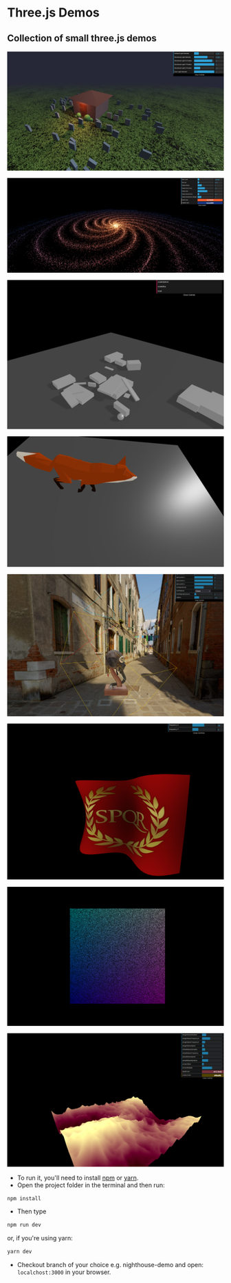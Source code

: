 # Three.js Demos

## Collection of small three.js demos

![Screenshot](night-house.png)

![Screenshot](galaxy.png)

![Screenshot](physics_demo.png)

![Screenshot](fox.png)

![Screenshot](realistic_rendering.png)

![Screenshot](flag.png)

![Screenshot](perlin_noise.png)

![Screenshot](plasma-simulation.png)

- To run it, you'll need to install [npm](https://docs.npmjs.com/downloading-and-installing-node-js-and-npm) or [yarn](https://classic.yarnpkg.com/en/).
- Open the project folder in the terminal and then run:
````sh
npm install
````
- Then type
````sh
npm run dev
````
or, if you're using yarn:
````sh
yarn dev
````
- Checkout branch of your choice e.g. nighthouse-demo and open: `localchost:3000` in your browser.
